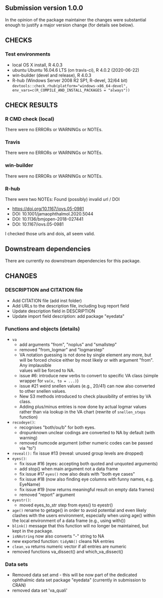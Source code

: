 ## Submission version 1.0.0

In the opinion of the package maintainer the changes were substantial enough to justify a major version change (for details see below). 

## CHECKS
### Test environments
* local OS X install, R 4.0.3
* ubuntu Ubuntu 16.04.6 LTS (on travis-ci), R 4.0.2 (2020-06-22)
* win-builder (devel and release), R 4.0.3 
* R-hub (Windows Server 2008 R2 SP1, R-devel, 32/64 bit)
`devtools::check_rhub(platform="windows-x86_64-devel", env_vars=c(R_COMPILE_AND_INSTALL_PACKAGES = "always"))`

## CHECK RESULTS
### R CMD check (local)
There were no ERRORs or WARNINGs or NOTEs. 
### Travis
There were no ERRORs or WARNINGs or NOTEs. 
### win-builder
There were no ERRORs or WARNINGs or NOTEs. 
### R-hub
There were two NOTEs: Found (possibly) invalid url / DOI

- https://doi.org/10.1167/iovs.05-0981
- DOI: 10.1001/jamaophthalmol.2020.5044
- DOI: 10.1136/bmjopen-2018-027441
- DOI: 10.1167/iovs.05-0981

I checked those urls and dois, all seem valid. 

## Downstream dependencies
There are currently no downstream dependencies for this package.

## CHANGES
### DESCRIPTION and CITATION file
* Add CITATION file (add inst folder)
* Add URLs to the description file, including bug report field
* Update description field in DESCRIPTION 
* Update import field description: add package "eyedata"

### Functions and objects (details)
* `va`
    * add arguments "from", "noplus" and "smallstep"
    * removed "from_logmar" and "logmarstep"
    * VA notation guessing is not done by single element any more, but will be 
      forced choice either by most likely or with argument "from". Any implausible  
      values will be forced to NA.
    * issue #6: introduce new verbs to convert to specific VA class (simple wrapper       for `va(x, to = ...)`)
    * issue #21 weird snellen values (e.g., 20/41) can now also converted to other
      snellen values. 
    * New S3 methods introduced to check plausibility of entries by VA class. 
    * Adding plus/minus entries is now done by actual logmar values rather than via 
      lookup in the VA chart (rewrite of `snellen_steps` function)
* `recodeye()`:
    * recognises "both/ou/b" for both eyes. 
    * dropunknown unclear codings are converted to NA by default (with warning)
    * removed numcode argument (other numeric codes can be passed via "to")
* `reveal():`
    fix issue #13 (reveal: unused group levels are dropped)
* `eyes()`:
    * fix issue #16 (eyes: accepting both quoted and unquoted arguments)
    * add stop() when main argument not a data frame
    * fix issue #17 `eyes()` now also deals with "both eye cases"
    * fix issue #18 (now also finding eye columns with funny names, e.g. EyeName)
    * fix issue #19 (now returns meaningful result on empty data frames)
    * removed "report" argument 
* `eyestr()`:
    * moved eyes_to_str step from eyes() to eyestr()
* `age()` 
    rename to getage() in order to avoid potential and even likely clashes with the
    users environment, especially when using age() within the local environment 
    of a data frame (e.g., using with())
* `blink()` 
    message that this function will no longer be 
    maintained, but kept in the package. 
* `isNAstring` now also converts "-" string to NA
* new exported function: `tidyNA()` cleans NA entries
* `clean_va` returns numeric vector if all entries are numeric
* removed functions va_dissect() and which_va_dissect()

### Data sets
* Removed data set amd - this will be now part of the dedicated ophthalmic data
set package "eyedata" (currently in submission to CRAN)
* removed data set 'va_quali'


